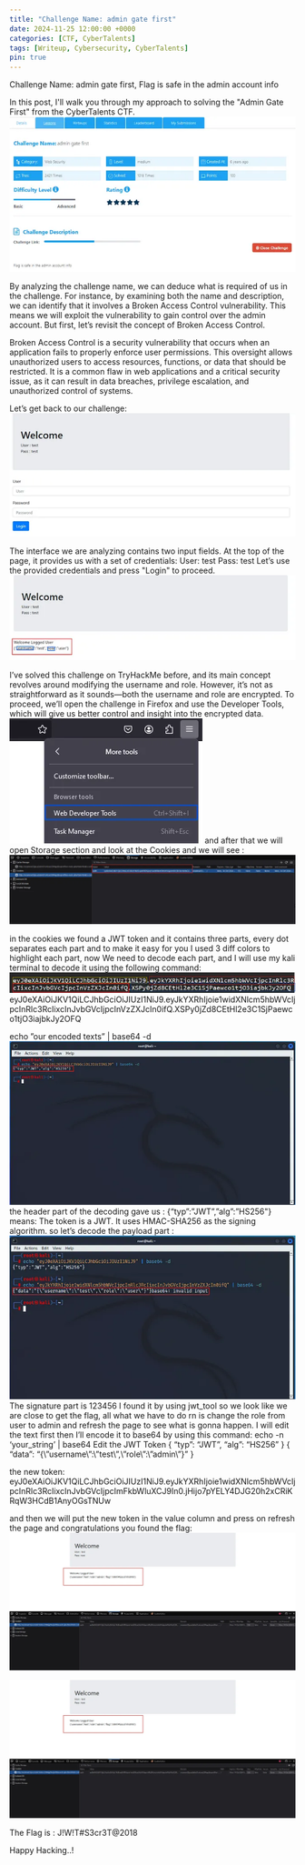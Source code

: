 ```yaml
---
title: "Challenge Name: admin gate first"
date: 2024-11-25 12:00:00 +0000
categories: [CTF, CyberTalents]
tags: [Writeup, Cybersecurity, CyberTalents]
pin: true
---
```


Challenge Name: admin gate first,
Flag is safe in the admin account info

In this post, I'll walk you through my approach to solving the "Admin Gate First" from the CyberTalents CTF.
![Screenshot](/assets/img/Admin%20gate%20first/image.png)

By analyzing the challenge name, we can deduce what is required of us in the challenge. For instance, by examining both the name and description, we can identify that it involves a Broken Access Control vulnerability. This means we will exploit the vulnerability to gain control over the admin account. But first, let’s revisit the concept of Broken Access Control.

Broken Access Control is a security vulnerability that occurs when an application fails to properly enforce user permissions. This oversight allows unauthorized users to access resources, functions, or data that should be restricted. It is a common flaw in web applications and a critical security issue, as it can result in data breaches, privilege escalation, and unauthorized control of systems.

Let’s get back to our challenge:
![Screenshot](/assets/img/Admin%20gate%20first/image-1.png)


The interface we are analyzing contains two input fields. At the top of the page, it provides us with a set of credentials:
User: test
Pass: test
Let’s use the provided credentials and press "Login" to proceed.
![Screenshot](/assets/img/Admin%20gate%20first/image-2.png)

I’ve solved this challenge on TryHackMe before, and its main concept revolves around modifying the username and role. However, it’s not as straightforward as it sounds—both the username and role are encrypted. To proceed, we’ll open the challenge in Firefox and use the Developer Tools, which will give us better control and insight into the encrypted data.
![Screenshot](/assets/img/Admin%20gate%20first/image-3.png)
and after that we will open Storage section and look at the Cookies and we will see :
![Screenshot](/assets/img/Admin%20gate%20first/image-4.png)

in the cookies we found a JWT token and it contains three parts, every dot separates each part and to make it easy for you I used 3 diff colors to highlight each part, now We need to decode each part, and I will use my kali terminal to decode it using the following command:
![Screenshot](/assets/img/Admin%20gate%20first/image-5.png)
eyJ0eXAiOiJKV1QiLCJhbGciOiJIUzI1NiJ9.eyJkYXRhIjoie1widXNlcm5hbWVcIjpcInRlc3RcIixcInJvbGVcIjpcInVzZXJcIn0ifQ.XSPy0jZd8CEtHl2e3C1SjPaewco1tjO3iajbkJy2OFQ

echo ”our encoded texts” | base64 -d
![Screenshot](/assets/img/Admin%20gate%20first/image-6.png)
the header part of the decoding gave us :
{“typ”:”JWT”,”alg”:”HS256"}
means:
The token is a JWT.
It uses HMAC-SHA256 as the signing algorithm.
so let’s decode the payload part :
![Screenshot](/assets/img/Admin%20gate%20first/image-7.png)
The signature part is 123456 I found it by using jwt_tool
so we look like we are close to get the flag, all what we have to do rn is change the role from user to admin and refresh the page to see what is gonna happen.
I will edit the text first then I’ll encode it to base64 by using this command:
echo -n ‘your_string’ | base64
Edit the JWT Token
{
“typ”: “JWT”,
“alg”: “HS256”
}
{
“data”: “{\”username\”:\”test\”,\”role\”:\”admin\”}”
}

the new token:
eyJ0eXAiOiJKV1QiLCJhbGciOiJIUzI1NiJ9.eyJkYXRhIjoie1widXNlcm5hbWVcIjpcInRlc3RcIixcInJvbGVcIjpcImFkbWluXCJ9In0.jHijo7pYELY4DJG20h2xCRiKRqW3HCdB1AnyOGsTNUw

and then we will put the new token in the value column and press on refresh the page and congratulations you found the flag:
![Screenshot](/assets/img/Admin%20gate%20first/image-8.png)

![Screenshot](/assets/img/Admin%20gate%20first/image-9.png)

The Flag is : J!W!T#S3cr3T@2018

Happy Hacking..!

